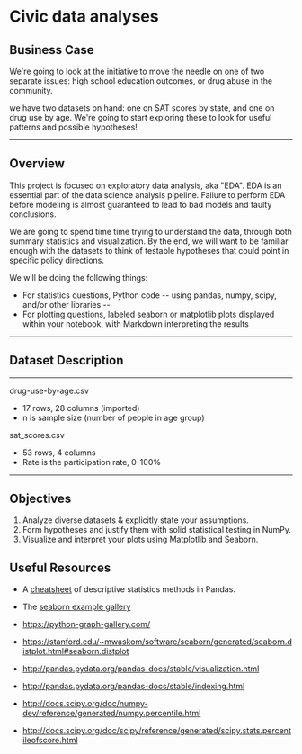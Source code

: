 # Civic data analyses

## Business Case

We're going to look at the initiative to move the needle on one of two separate issues: high school education outcomes, or drug abuse in the community.

we have two datasets on hand: one on SAT scores by state, and one on drug use by age. We're going to start exploring these to look for useful patterns and possible hypotheses!

--- 

## Overview

This project is focused on exploratory data analysis, aka "EDA". EDA is an essential part of the data science analysis pipeline. Failure to perform EDA before modeling is almost guaranteed to lead to bad models and faulty conclusions. 

We are going to spend time time trying to understand the data, through both summary statistics and visualization. By the end, we will want to be familiar enough with the datasets to think of testable hypotheses that could point in specific policy directions.

We will be doing the following things:

- For statistics questions, Python code -- using pandas, numpy, scipy, and/or other libraries -- 
- For plotting questions, labeled seaborn or matplotlib plots displayed within your notebook, with Markdown interpreting the results

---

## Dataset Description

---

drug-use-by-age.csv

- 17 rows, 28 columns (imported)
- n is sample size (number of people in age group)

sat_scores.csv

- 53 rows, 4 columns
- Rate is the participation rate, 0-100%

---

## Objectives

1. Analyze diverse datasets & explicitly state your assumptions.
2. Form hypotheses and justify them with solid statistical testing in NumPy. 
3. Visualize and interpret your plots using Matplotlib and Seaborn. 

## Useful Resources

- A [cheatsheet](https://chrisalbon.com/python/pandas_dataframe_descriptive_stats.html) of descriptive statistics methods in Pandas.

- The [seaborn example gallery](http://seaborn.pydata.org/examples/)

- https://python-graph-gallery.com/

- https://stanford.edu/~mwaskom/software/seaborn/generated/seaborn.distplot.html#seaborn.distplot

- http://pandas.pydata.org/pandas-docs/stable/visualization.html

- http://pandas.pydata.org/pandas-docs/stable/indexing.html

- http://docs.scipy.org/doc/numpy-dev/reference/generated/numpy.percentile.html

- http://docs.scipy.org/doc/scipy/reference/generated/scipy.stats.percentileofscore.html

